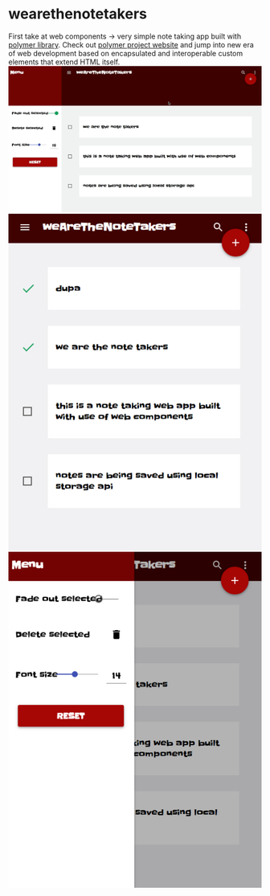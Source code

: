 wearethenotetakers
==================

First take at web components -> very simple note taking app built with [polymer library](https://github.com/Polymer). Check out [polymer project website](https://www.polymer-project.org/) and jump into new era of web development based on encapsulated and interoperable custom elements that extend HTML itself.
![screen shot of weAreTHeNoteTakersApp](https://raw.githubusercontent.com/weAreThePlayMakers/wearethenotetakers/master/img/weAreTHeNoteTakersScr.png)
![screen shot of weAreTHeNoteTakersApp Mobile layout](https://raw.githubusercontent.com/weAreThePlayMakers/wearethenotetakers/master/img/weAreTHeNoteTakersScrMobile.png)
![screen shot of weAreTHeNoteTakersApp Mobile layout drawer](https://raw.githubusercontent.com/weAreThePlayMakers/wearethenotetakers/master/img/weAreTHeNoteTakersScrMobileDrawer.png)

